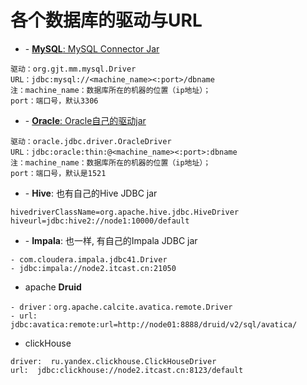 # 各个数据库的驱动与URL

- \- [**MySQL**: MySQL Connector Jar]()

``` properties
驱动：org.gjt.mm.mysql.Driver
URL：jdbc:mysql://<machine_name><:port>/dbname
注：machine_name：数据库所在的机器的位置（ip地址）；
port：端口号，默认3306
```



- \- [**Oracle**: Oracle自己的驱动jar]()

``` properties
驱动：oracle.jdbc.driver.OracleDriver
URL：jdbc:oracle:thin:@<machine_name><:port>:dbname
注：machine_name：数据库所在的机器的位置（ip地址）；
port：端口号，默认是1521
```



- \- **Hive**: 也有自己的Hive JDBC jar

``` properties
hivedriverClassName=org.apache.hive.jdbc.HiveDriver
hiveurl=jdbc:hive2://node1:10000/default
```



- \- **Impala**: 也一样, 有自己的Impala JDBC jar

``` properties
- com.cloudera.impala.jdbc41.Driver
- jdbc:impala://node2.itcast.cn:21050
```



- apache **Druid**

``` properties
- driver：org.apache.calcite.avatica.remote.Driver
- url: jdbc:avatica:remote:url=http://node01:8888/druid/v2/sql/avatica/ 
```



- clickHouse

``` properties
driver:  ru.yandex.clickhouse.ClickHouseDriver
url:  jdbc:clickhouse://node2.itcast.cn:8123/default
```

